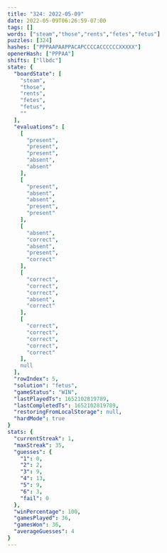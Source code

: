```yaml
---
title: "324: 2022-05-09"
date: 2022-05-09T06:26:59-07:00
tags: []
words: ["steam","those","rents","fetes","fetus"]
puzzles: [324]
hashes: ["PPPAAPAAPPACAPCCCCACCCCCCXXXXX"]
openerHash: ["PPPAA"]
shifts: ["llbdc"]
state: {
  "boardState": [
    "steam",
    "those",
    "rents",
    "fetes",
    "fetus",
    ""
  ],
  "evaluations": [
    [
      "present",
      "present",
      "present",
      "absent",
      "absent"
    ],
    [
      "present",
      "absent",
      "absent",
      "present",
      "present"
    ],
    [
      "absent",
      "correct",
      "absent",
      "present",
      "correct"
    ],
    [
      "correct",
      "correct",
      "correct",
      "absent",
      "correct"
    ],
    [
      "correct",
      "correct",
      "correct",
      "correct",
      "correct"
    ],
    null
  ],
  "rowIndex": 5,
  "solution": "fetus",
  "gameStatus": "WIN",
  "lastPlayedTs": 1652102819789,
  "lastCompletedTs": 1652102819789,
  "restoringFromLocalStorage": null,
  "hardMode": true
}
stats: {
  "currentStreak": 1,
  "maxStreak": 35,
  "guesses": {
    "1": 0,
    "2": 2,
    "3": 9,
    "4": 13,
    "5": 9,
    "6": 3,
    "fail": 0
  },
  "winPercentage": 100,
  "gamesPlayed": 36,
  "gamesWon": 36,
  "averageGuesses": 4
}
---
```


<!-- more -->
